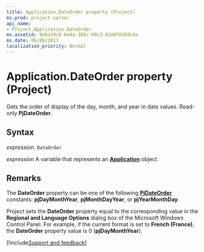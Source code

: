 ```yaml
---
title: Application.DateOrder property (Project)
ms.prod: project-server
api_name:
- Project.Application.DateOrder
ms.assetid: 9eba39c8-6e4a-3b8c-69c3-82e078269cda
ms.date: 06/08/2017
localization_priority: Normal
---
```



# Application.DateOrder property (Project)

Gets the order of display of the day, month, and year in date values. Read-only  **PjDateOrder**.


## Syntax

_expression_. `DateOrder`

_expression_ A variable that represents an **[Application](Project.Application.md)** object.


## Remarks

The  **DateOrder** property can be one of the following **[PjDateOrder](Project.PjDateOrder.md)** constants: **pjDayMonthYear**, **pjMonthDayYear**, or **pjYearMonthDay**.

Project sets the  **DateOrder** property equal to the corresponding value in the **Regional and Language Options** dialog box of the Microsoft Windows Control Panel. For example, if the current format is set to **French (France)**, the  **DateOrder** property value is 0 (**pjDayMonthYear**).

[!include[Support and feedback](~/includes/feedback-boilerplate.md)]